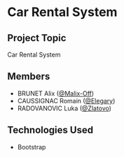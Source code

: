 # Car Rental System

## Project Topic

Car Rental System

## Members

- BRUNET Alix ([@Malix-Off](https://github.com/Malix-Off))
- CAUSSIGNAC Romain ([@Elegary](https://github.com/Elegary))
- RADOVANOVIC Luka ([@Zlatovo](https://github.com/Zlatovo))

## Technologies Used

- Bootstrap
